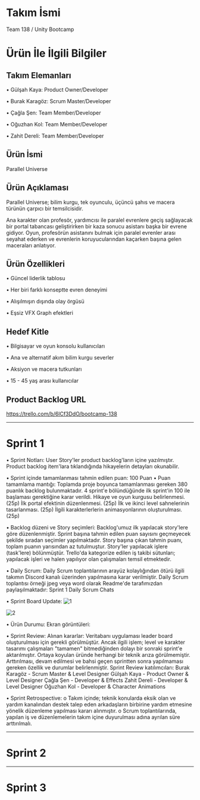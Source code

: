 # Takım İsmi

  Team 138 / Unity Bootcamp </br>

# Ürün İle İlgili Bilgiler
  

## Takım Elemanları

 •	Gülşah Kaya: Product Owner/Developer

 •	Burak Karagöz: Scrum Master/Developer

 •	Çağla Şen: Team Member/Developer

 •	Oğuzhan Kol: Team Member/Developer

 •	Zahit Dereli: Team Member/Developer


## Ürün İsmi

 Parallel Universe


## Ürün Açıklaması

  Parallel Universe; bilim kurgu, tek oyunculu, üçüncü şahıs ve macera türünün çarpıcı bir temsilcisidir. 
 
  Ana karakter olan profesör, yardımcısı ile paralel evrenlere geçiş sağlayacak bir portal tabancası geliştirirken bir kaza sonucu asistanı başka bir evrene gidiyor. 
  Oyun, profesörün asistanını bulmak için paralel evrenler arası seyahat ederken ve evrenlerin koruyucularından kaçarken başına gelen maceraları anlatıyor.
 
## Ürün Özellikleri

 •	Güncel liderlik tablosu

 •	Her biri farklı konseptte evren deneyimi

 •	Alışılmışın dışında olay örgüsü

 •	Eşsiz VFX Graph efektleri


## Hedef Kitle

 •	Bilgisayar ve oyun konsolu kullanıcıları

 •	Ana ve alternatif akım bilim kurgu severler

 •	Aksiyon ve macera tutkunları

 •	15 - 45 yaş arası kullanıcılar


## Product Backlog URL

 https://trello.com/b/6lCf3DdO/bootcamp-138


________________________________________
# Sprint 1

•	Sprint Notları: User Story'ler product backlog'ların içine yazılmıştır. Product backlog item'lara tıklandığında hikayelerin detayları okunabilir.

•	Sprint içinde tamamlanması tahmin edilen puan: 100 Puan
•	Puan tamamlama mantığı: Toplamda proje boyunca tamamlanması gereken 380 puanlık backlog bulunmaktadır. 4 sprint'e bölündüğünde ilk sprint'in 100 ile başlaması gerektiğine karar verildi.
Hikaye ve oyun kurgusu belirlenmesi. (25p)
İlk portal efektinin düzenlenmesi. (25p)
İlk ve ikinci level sahnelerinin tasarlanması. (25p)
İlgili karakterlerlerin animasyonlarının oluşturulması. (25p)

•	Backlog düzeni ve Story seçimleri: Backlog'umuz ilk yapılacak story'lere göre düzenlenmiştir. Sprint başına tahmin edilen puan sayısını geçmeyecek şekilde sıradan seçimler yapılmaktadır. Story başına çıkan tahmin puanı, toplam puanın yarısından az tutulmuştur.
Story'ler yapılacak işlere (task'lere) bölünmüştür. Trello'da kategorize edilen iş takibi sütunları; yapılacak işleri ve halen yapılıyor olan çalışmaları temsil etmektedir.

•	Daily Scrum: Daily Scrum toplantılarının arayüz kolaylığından ötürü ilgili takımın Discord kanalı üzerinden yapılmasına karar verilmiştir. Daily Scrum toplantısı örneği jpeg veya word olarak Readme'de tarafımızdan paylaşılmaktadır: Sprint 1 Daily Scrum Chats

•	Sprint Board Update:
![1](https://user-images.githubusercontent.com/100169931/167312713-242b73be-57a9-4817-a817-cdd719a9a7bc.png)

![2](https://user-images.githubusercontent.com/100169931/167312715-c4a8b59c-f3bb-4079-b9c4-42107cc54bc9.png)

•	Ürün Durumu: Ekran görüntüleri:  

•	Sprint Review: Alınan kararlar: Veritabanı uygulaması leader board oluşturulması için gerekli görülmüştür. Ancak ilgili işlem; level ve karakter tasarımı çalışmaları "tamamen" bitmediğinden dolayı bir sonraki sprint'e aktarılmıştır. Ortaya koyulan üründe herhangi bir teknik arıza görülmemiştir. Arttırılması, devam edilmesi ve bahsi geçen sprintten sonra yapılmaması gereken özellik ve durumlar belirlenmiştir.
Sprint Review katılımcıları: 
Burak Karagöz  - Scrum Master & Level Designer 
Gülşah Kaya - Product Owner & Level Designer
Çağla Şen - Developer & Effects
Zahit Dereli - Developer & Level Designer 
Oğuzhan Kol - Developer & Character Animations

•	Sprint Retrospective:
o	Takım içinde; teknik konularda eksik olan ve yardım kanalından destek talep eden arkadaşların birbirine yardım etmesine yönelik düzenleme yapılması kararı alınmıştır.
o	Scrum toplantılarında, yapılan iş ve düzenlemelerin takım içine duyurulması adına ayrılan süre arttırılmalı.

________________________________________
# Sprint 2

________________________________________
# Sprint 3

